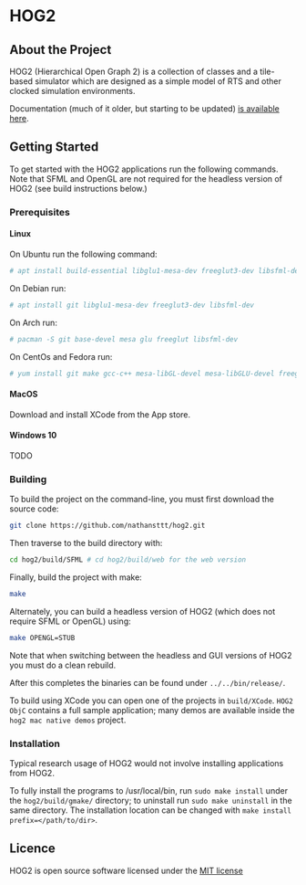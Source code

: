 # HOG2

## About the Project

HOG2 (Hierarchical Open Graph 2) is a collection of classes and a tile-based simulator which are designed as a simple model of RTS and other clocked simulation environments. 

Documentation (much of it older, but starting to be updated) [is available here](https://movingai.com/hog2/).

## Getting Started

To get started with the HOG2 applications run the following commands. Note that SFML and OpenGL are not required for the headless version of HOG2 (see build instructions below.)

### Prerequisites

#### Linux
On Ubuntu run the following command:

```sh
# apt install build-essential libglu1-mesa-dev freeglut3-dev libsfml-dev
```

On Debian run:

```sh
# apt install git libglu1-mesa-dev freeglut3-dev libsfml-dev
```

On Arch run:

```sh
# pacman -S git base-devel mesa glu freeglut libsfml-dev
```

On CentOs and Fedora run:

```sh
# yum install git make gcc-c++ mesa-libGL-devel mesa-libGLU-devel freeglut-devel libsfml-dev
```

#### MacOS

Download and install XCode from the App store.

#### Windows 10

TODO

### Building

To build the project on the command-line, you must first download the source code:

```sh
git clone https://github.com/nathansttt/hog2.git
```

Then traverse to the build directory with:

```sh
cd hog2/build/SFML # cd hog2/build/web for the web version
```

Finally, build the project with make:

```sh
make
```

Alternately, you can build a headless version of HOG2 (which does not require SFML or OpenGL) using:

```sh
make OPENGL=STUB
```

Note that when switching between the headless and GUI versions of HOG2 you must do a clean rebuild.

After this completes the binaries can be found under `../../bin/release/`.

To build using XCode you can open one of the projects in `build/XCode`. `HOG2 ObjC` contains a full sample application; many demos are available inside the `hog2 mac native demos` project.

### Installation

Typical research usage of HOG2 would not involve installing applications from HOG2.

To fully install the programs to /usr/local/bin, run `sudo make install` under the `hog2/build/gmake/` directory; to uninstall run `sudo make uninstall` in the same directory. The installation location can be changed with `make install prefix=</path/to/dir>`.

## Licence

HOG2 is open source software licensed under the [MIT license](LICENSE.txt)
